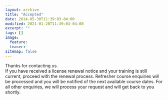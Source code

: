 ```yaml
---
layout: archive
title: "Accepted"
date: 2014-05-30T11:39:03-04:00
modified: 2021-01-28T11:39:03-04:00
excerpt: ""
tags: []
image:
  feature:
  teaser:
sitemap: false
---
```

Thanks for contacting us.  
If you have received a license renewal notice and your training is still current, proceed with the renewal process.
Refresher course enquiries will be processed and you will be notified of the next available course dates. 
For all other enquiries, we will process your request and will get back to you shortly.  
